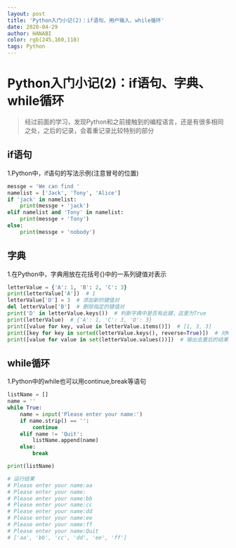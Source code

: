 ```yaml
---
layout: post
title: 'Python入门小记(2)：if语句、用户输入、while循环'
date: 2020-04-29
author: HANABI
color: rgb(245,160,110)
tags: Python
---
```

# Python入门小记(2)：if语句、字典、while循环

> 经过前面的学习，发现Python和之前接触到的编程语言，还是有很多相同之处，之后的记录，会着重记录比较特别的部分

## if语句

1.Python中，if语句的写法示例(注意冒号的位置)

```python
messge = 'We can find '
namelist = ['Jack', 'Tony', 'Alice']
if 'jack' in namelist:
    print(messge + 'jack')
elif namelist and 'Tony' in namelist:
    print(messge + 'Tony')
else:
    print(messge + 'nobody')
```

## 字典

1.在Python中，字典用放在花括号{}中的一系列键值对表示

```python
letterValue = {'A': 1, 'B': 2, 'C': 3}
print(letterValue['A'])  # 1
letterValue['D'] = 3  # 添加新的键值对
del letterValue['B']  # 删除指定的键值对
print('D' in letterValue.keys())  # 判断字典中是否有此键，这里为True
print(letterValue)  # {'A': 1, 'C': 3, 'D': 3}
print([value for key, value in letterValue.items()])  # [1, 3, 3]
print([key for key in sorted(letterValue.keys(), reverse=True)])  # 对Key值按照倒序排列之后输出['D', 'B', 'A']
print([value for value in set(letterValue.values())])  # 输出去重后的结果[1, 3]
```

## while循环

1.Python中的while也可以用continue,break等语句

```python
listName = []
name = ''
while True:
    name = input('Please enter your name:')
    if name.strip() == '':
        continue
    elif name != 'Quit':
        listName.append(name)
    else:
        break

print(listName)

# 运行结果
# Please enter your name:aa
# Please enter your name:
# Please enter your name:bb
# Please enter your name:cc
# Please enter your name:dd
# Please enter your name:ee
# Please enter your name:ff
# Please enter your name:Quit
# ['aa', 'bb', 'cc', 'dd', 'ee', 'ff']
```

